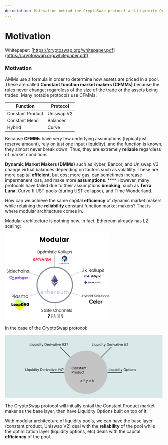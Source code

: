 ```yaml
---
description: Motivation behind the CryptoSwap protocol and Liquidity Options
---
```


# Motivation

Whitepaper: [https://cryptoswap.org/whitepaper.pdf](https://cryptoswap.org/whitepaper.pdf)

### Motivation

AMMs use a formula in order to determine how assets are priced in a pool. These are called **Constant function market makers (CFMMs)** because the rules never change; regardless of the size of the trade or the assets being traded. Many notable protocols use CFMMs:

| Function          | Protocol   |
| ----------------- | ---------- |
| Constant Product  | Uniswap V2 |
| Constant Mean     | Balancer   |
| Hybrid            | Curve      |

Because **CFMMs** have very few underlying assumptions (typical just reserve amount), rely on just one input (liquidity), and the function is known, they almost never break down. Thus, they are extremely **reliable** regardless of market conditions.&#x20;



**Dynamic Market Makers (DMMs)** such as Kyber, Bancor, and Uniswap V3 change virtual balances depending on factors such as volatility. These are more capital **efficient**, but cost more gas, can sometimes increase impermanent loss, and make more **assumptions**. **** However, many protocols have failed due to their assumptions **breaking**, such as **Terra Luna**, Curve.fi UST pools (during UST collapse), and Time Wonderland.&#x20;



How can we achieve the same capital **efficiency** of dynamic market makers while retaining the **reliability** constant function market makers? That is where modular architecture comes in.&#x20;

Modular architecture is nothing new. In fact, Ethereum already has L2 scaling:

![Modular Architecture of Ethereum (cr: CoinYuppie)](../.gitbook/assets/1642506011395045.jpg)



In the case of the CryptoSwap protocol:&#x20;

![Better image once I have more time.](<../.gitbook/assets/Group 2 (1).jpg>)



The CryptoSwap protocol will initially entail the Constant Product market maker as the base layer, then have Liquidity Options built on top of it.&#x20;



With modular architecture of liquidity pools, we can have the base layer (constant product, Uniswap V2) deal with the **reliability** of the pool while the optimization layer (liquidity options, etc) deals with the capital **efficiency** of the pool.&#x20;

